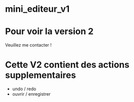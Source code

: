 # mini_editeur_v1
# Pour voir la version 2
Veuillez me contacter !
# Cette V2 contient des actions supplementaires
- undo / redo
- ouvrir / enregistrer
